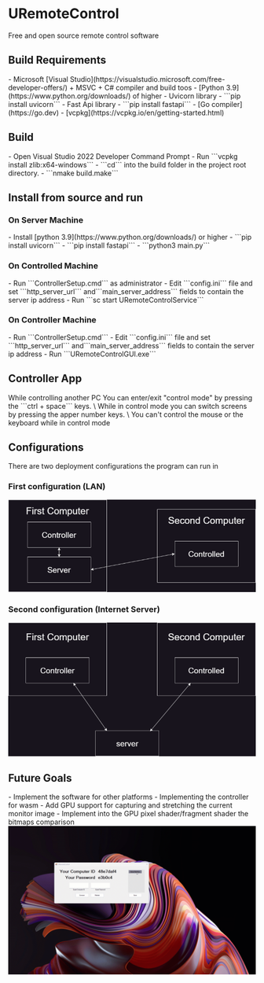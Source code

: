 ﻿<h1>URemoteControl</h1>
Free and open source remote control software

<h2>Build Requirements</h2>
- Microsoft [Visual Studio](https://visualstudio.microsoft.com/free-developer-offers/) + MSVC + C# compiler and build toos 
- [Python 3.9](https://www.python.org/downloads/) of higher 
- Uvicorn library - ```pip install uvicorn``` 
- Fast Api library - ```pip install fastapi```
- [Go compiler](https://go.dev)
- [vcpkg](https://vcpkg.io/en/getting-started.html)

<h2>Build</h2>
- Open Visual Studio 2022 Developer Command Prompt
- Run ```vcpkg install zlib:x64-windows``` 
- ```cd``` into the build folder in the project root directory. 
- ```nmake build.make```

<h2>Install from source and run</h2>

<h3>On Server Machine</h3>
- Install [python 3.9](https://www.python.org/downloads/) or higher
- ```pip install uvicorn``` 
- ```pip install fastapi```
- ```python3  main.py```

<h3>On Controlled Machine</h3>
- Run ```ControllerSetup.cmd``` as administrator
- Edit ```config.ini``` file and set ```http_server_url``` and```main_server_address``` fields to contain the server ip address
- Run ```sc start URemoteControlService```

<h3>On Controller Machine</h3>
- Run ```ControllerSetup.cmd```
- Edit ```config.ini``` file and set ```http_server_url``` and```main_server_address``` fields to contain the server ip address
- Run ```URemoteControlGUI.exe```

<h2>Controller App</h2>
While controlling another PC You can enter/exit "control mode" by pressing the ```ctrl + space``` keys. \
While in control mode you can switch screens by pressing the apper number keys. \
You can't control the mouse or the keyboard while in control mode

<h2>Configurations</h2>
There are two deployment configurations the program can run in

<h3>First configuration (LAN)</h3>
<img src="Config1.png" width="1024"/>

<h3>Second configuration (Internet Server)</h3>
<img src="Config2.png" width="1024"/>

<h2>Future Goals</h2>
- Implement the software for other platforms 
- Implementing the controller for wasm 
- Add GPU support for capturing and stretching the current monitor image 
- Implement into the GPU pixel shader/fragment shader the bitmaps comparison

<img src="URemoteControl.gif"/>









